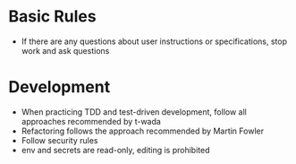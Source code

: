 # Basic Rules

- If there are any questions about user instructions or specifications, stop work and ask questions

# Development

- When practicing TDD and test-driven development, follow all approaches recommended by t-wada
- Refactoring follows the approach recommended by Martin Fowler
- Follow security rules
- env and secrets are read-only, editing is prohibited
